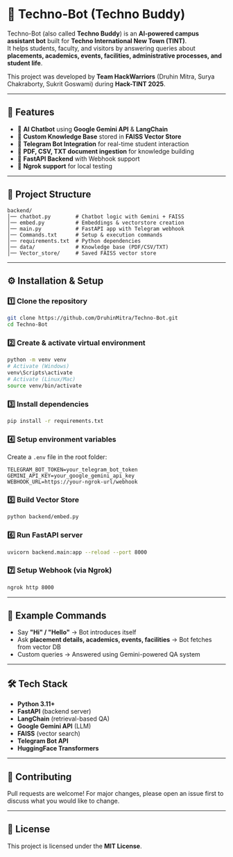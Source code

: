 # 🤖 Techno-Bot (Techno Buddy)

Techno-Bot (also called **Techno Buddy**) is an **AI-powered campus assistant bot** built for **Techno International New Town (TINT)**.  
It helps students, faculty, and visitors by answering queries about **placements, academics, events, facilities, administrative processes, and student life**.  

This project was developed by **Team HackWarriors** (Druhin Mitra, Surya Chakraborty, Sukrit Goswami) during **Hack-TINT 2025**.

---

## 🚀 Features
- 🔹 **AI Chatbot** using **Google Gemini API** & **LangChain**
- 🔹 **Custom Knowledge Base** stored in **FAISS Vector Store**
- 🔹 **Telegram Bot Integration** for real-time student interaction
- 🔹 **PDF, CSV, TXT document ingestion** for knowledge building
- 🔹 **FastAPI Backend** with Webhook support
- 🔹 **Ngrok support** for local testing

---

## 📂 Project Structure
```
backend/
│── chatbot.py        # Chatbot logic with Gemini + FAISS
│── embed.py          # Embeddings & vectorstore creation
│── main.py           # FastAPI app with Telegram webhook
│── Commands.txt      # Setup & execution commands
│── requirements.txt  # Python dependencies
│── data/             # Knowledge base (PDF/CSV/TXT)
│── Vector_store/     # Saved FAISS vector store
```

---

## ⚙️ Installation & Setup

### 1️⃣ Clone the repository
```bash
git clone https://github.com/DruhinMitra/Techno-Bot.git
cd Techno-Bot
```

### 2️⃣ Create & activate virtual environment
```bash
python -m venv venv
# Activate (Windows)
venv\Scripts\activate
# Activate (Linux/Mac)
source venv/bin/activate
```

### 3️⃣ Install dependencies
```bash
pip install -r requirements.txt
```

### 4️⃣ Setup environment variables  
Create a `.env` file in the root folder:
```env
TELEGRAM_BOT_TOKEN=your_telegram_bot_token
GEMINI_API_KEY=your_google_gemini_api_key
WEBHOOK_URL=https://your-ngrok-url/webhook
```

### 5️⃣ Build Vector Store
```bash
python backend/embed.py
```

### 6️⃣ Run FastAPI server
```bash
uvicorn backend.main:app --reload --port 8000
```

### 7️⃣ Setup Webhook (via Ngrok)
```bash
ngrok http 8000
```

---

## 📌 Example Commands
- Say **"Hi" / "Hello"** → Bot introduces itself  
- Ask **placement details, academics, events, facilities** → Bot fetches from vector DB  
- Custom queries → Answered using Gemini-powered QA system  

---

## 🛠️ Tech Stack
- **Python 3.11+**
- **FastAPI** (backend server)
- **LangChain** (retrieval-based QA)
- **Google Gemini API** (LLM)
- **FAISS** (vector search)
- **Telegram Bot API**
- **HuggingFace Transformers**

---

## 🤝 Contributing
Pull requests are welcome! For major changes, please open an issue first to discuss what you would like to change.

---

## 📜 License
This project is licensed under the **MIT License**.
